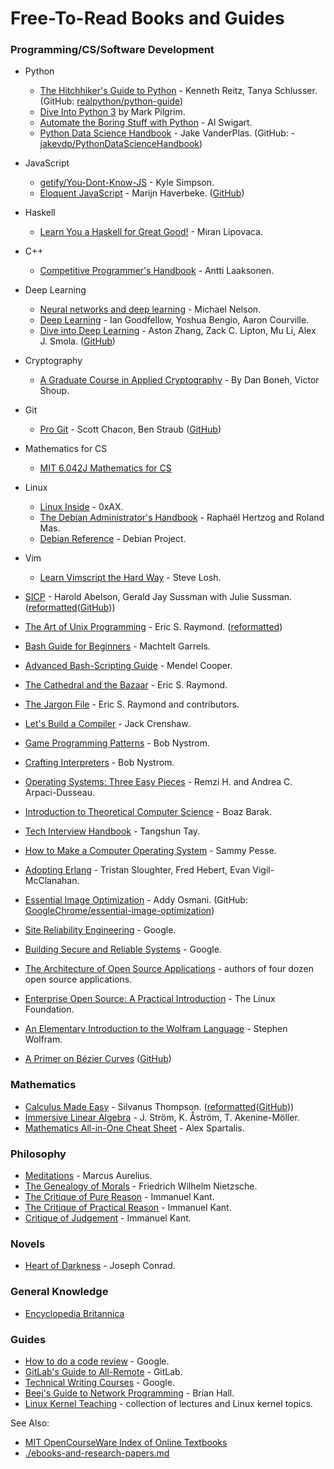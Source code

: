 # Free-To-Read Books and Guides

### Programming/CS/Software Development
- Python
  - [The Hitchhiker's Guide to Python](https://docs.python-guide.org/) -  Kenneth Reitz, Tanya Schlusser. (GitHub: [realpython/python-guide](https://github.com/realpython/python-guide))
  - [Dive Into Python 3](https://www.diveinto.org/python3/) by Mark Pilgrim.
  - [Automate the Boring Stuff with Python](https://automatetheboringstuff.com/) - Al Swigart.
  - [Python Data Science Handbook](https://jakevdp.github.io/PythonDataScienceHandbook/) - Jake VanderPlas. (GitHub: - [jakevdp/PythonDataScienceHandbook](https://github.com/jakevdp/PythonDataScienceHandbook))

- JavaScript
  - [getify/You-Dont-Know-JS](https://github.com/getify/You-Dont-Know-JS) - Kyle Simpson.
  - [Eloquent JavaScript](https://eloquentjavascript.net/) - Marijn Haverbeke. ([GitHub](https://github.com/marijnh/Eloquent-JavaScript))

- Haskell
  - [Learn You a Haskell for Great Good!](http://learnyouahaskell.com/) - Miran Lipovaca.

- C++
  - [Competitive Programmer's Handbook](https://github.com/pllk/cphb) - Antti Laaksonen.

- Deep Learning
  - [Neural networks and deep learning](http://neuralnetworksanddeeplearning.com/) - Michael Nelson.
  - [Deep Learning](http://www.deeplearningbook.org/) - Ian Goodfellow, Yoshua Bengio, Aaron Courville.
  - [Dive into Deep Learning](https://d2l.ai/) - Aston Zhang, Zack C. Lipton, Mu Li, Alex J. Smola. ([GitHub](https://github.com/d2l-ai/d2l-en))

- Cryptography
  - [A Graduate Course in Applied Cryptography](https://toc.cryptobook.us/) - By Dan Boneh, Victor Shoup.

- Git
  - [Pro Git](https://github.com/progit/progit2) - Scott Chacon, Ben Straub ([GitHub](https://github.com/progit/progit2))

- Mathematics for CS
  - [MIT 6.042J Mathematics for CS](https://ocw.mit.edu/courses/electrical-engineering-and-computer-science/6-042j-mathematics-for-computer-science-spring-2015/readings/MIT6_042JS15_textbook.pdf)

- Linux
  - [Linux Inside](https://0xax.gitbooks.io/linux-insides/) - 0xAX.
  - [The Debian Administrator's Handbook](https://debian-handbook.info/) - Raphaël Hertzog and Roland Mas.
  - [Debian Reference](https://www.debian.org/doc/manuals/debian-reference/) - Debian Project.

- Vim
  - [Learn Vimscript the Hard Way](https://learnvimscriptthehardway.stevelosh.com/) - Steve Losh.

- [SICP](https://mitpress.mit.edu/sites/default/files/sicp/index.html) - Harold Abelson, Gerald Jay Sussman with Julie Sussman. ([reformatted](https://sarabander.github.io/sicp/html/index.xhtml)([GitHub](https://github.com/sarabander/sicp)))
- [The Art of Unix Programming](http://catb.org/~esr/writings/taoup/html/) - Eric S. Raymond. ([reformatted](https://www.arp242.net/the-art-of-unix-programming/))
- [Bash Guide for Beginners](https://linux.die.net/Bash-Beginners-Guide/) - Machtelt Garrels.
- [Advanced Bash-Scripting Guide](https://linux.die.net/abs-guide/) - Mendel Cooper.
- [The Cathedral and the Bazaar](http://catb.org/esr/writings/cathedral-bazaar/cathedral-bazaar/index.html) - Eric S. Raymond.
- [The Jargon File](http://www.catb.org/jargon/html/index.html) - Eric S. Raymond and contributors.
- [Let's Build a Compiler](https://compilers.iecc.com/crenshaw/) - Jack Crenshaw.
- [Game Programming Patterns](http://gameprogrammingpatterns.com/) - Bob Nystrom.
- [Crafting Interpreters](https://craftinginterpreters.com/) - Bob Nystrom.
- [Operating Systems: Three Easy Pieces](http://pages.cs.wisc.edu/~remzi/OSTEP/) - Remzi H. and Andrea C. Arpaci-Dusseau.
- [Introduction to Theoretical Computer Science](https://introtcs.org/public/) - Boaz Barak.
- [Tech Interview Handbook](https://yangshun.github.io/tech-interview-handbook/) - Tangshun Tay.
- [How to Make a Computer Operating System](https://github.com/SamyPesse/How-to-Make-a-Computer-Operating-System) - Sammy Pesse.
- [Adopting Erlang](https://adoptingerlang.org/) - Tristan Sloughter, Fred Hebert, Evan Vigil-McClanahan.
- [Essential Image Optimization](https://images.guide/) - Addy Osmani. (GitHub: [GoogleChrome/essential-image-optimization](https://github.com/GoogleChrome/essential-image-optimization))
- [Site Reliability Engineering](https://landing.google.com/sre/sre-book/toc/index.html) - Google.
- [Building Secure and Reliable Systems](https://landing.google.com/sre/static/pdf/SRS.pdf) - Google.
- [The Architecture of Open Source Applications](https://www.aosabook.org/en/index.html) - authors of four dozen open source applications.
- [Enterprise Open Source: A Practical Introduction](https://www.linuxfoundation.org/open-source-management/2018/08/enterprise-open-source-practical-introduction/) -  The Linux Foundation.
- [An Elementary Introduction to the Wolfram Language](https://www.wolfram.com/language/elementary-introduction/2nd-ed/index.html) - Stephen Wolfram.
- [A Primer on Bézier Curves](https://pomax.github.io/bezierinfo/) ([GitHub](http://github.com/pomax/BezierInfo-2))

### Mathematics
- [Calculus Made Easy](https://www.gutenberg.org/ebooks/33283) - Silvanus Thompson.  ([reformatted](http://calculusmadeeasy.org/)([GitHub](https://github.com/nadvornix/calculus-made-easy)))
- [Immersive Linear Algebra](http://immersivemath.com/ila/tableofcontents.html) - J. Ström, K. Åström, T. Akenine-Möller.
- [Mathematics All-in-One Cheat Sheet](https://ourway.keybase.pub/mathematics_cheat_sheet.pdf) - Alex Spartalis.

### Philosophy
- [Meditations](https://www.gutenberg.org/ebooks/2680) - Marcus Aurelius.
- [The Genealogy of Morals](https://www.gutenberg.org/ebooks/52319) - Friedrich Wilhelm Nietzsche.
- [The Critique of Pure Reason](https://www.gutenberg.org/ebooks/4280) - Immanuel Kant.
- [The Critique of Practical Reason](https://www.gutenberg.org/ebooks/5683) - Immanuel Kant.
- [Critique of Judgement](https://www.gutenberg.org/ebooks/48433) - Immanuel Kant.

### Novels
- [Heart of Darkness](https://www.gutenberg.org/ebooks/526) - Joseph Conrad.

### General Knowledge
- [Encyclopedia Britannica](https://www.britannica.com/)

### Guides
- [How to do a code review](https://google.github.io/eng-practices/review/reviewer/) - Google.
- [GitLab's Guide to All-Remote](https://about.gitlab.com/company/culture/all-remote/guide/) - GitLab.
- [Technical Writing Courses](https://developers.google.com/tech-writing) - Google.
- [Beej's Guide to Network Programming](https://beej.us/guide/bgnet/) - Brian Hall.
- [Linux Kernel Teaching](https://linux-kernel-labs.github.io/refs/heads/master/index.html) - collection of lectures and Linux kernel topics.

See Also:
- [MIT OpenCourseWare Index of Online Textbooks](https://ocw.mit.edu/courses/online-textbooks/)
- [./ebooks-and-research-papers.md](ebooks-and-research-papers.md)
